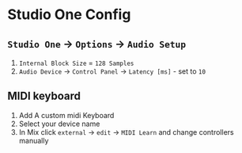 # Studio One Config

## `Studio One` -> `Options` -> `Audio Setup`

1. `Internal Block Size` = `128 Samples`
2. `Audio Device` -> `Control Panel` -> `Latency [ms]` - set to `10`

## MIDI keyboard
1. Add A custom midi Keyboard
2. Select your device name
3. In Mix click `external` -> `edit` -> `MIDI Learn` and change controllers manually
